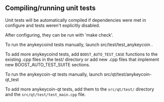 Compiling/running unit tests
------------------------------------

Unit tests will be automatically compiled if dependencies were met in configure
and tests weren't explicitly disabled.

After configuring, they can be run with 'make check'.

To run the anykeycoind tests manually, launch src/test/test_anykeycoin .

To add more anykeycoind tests, add `BOOST_AUTO_TEST_CASE` functions to the existing
.cpp files in the test/ directory or add new .cpp files that
implement new BOOST_AUTO_TEST_SUITE sections.

To run the anykeycoin-qt tests manually, launch src/qt/test/anykeycoin-qt_test

To add more anykeycoin-qt tests, add them to the `src/qt/test/` directory and
the `src/qt/test/test_main.cpp` file.
